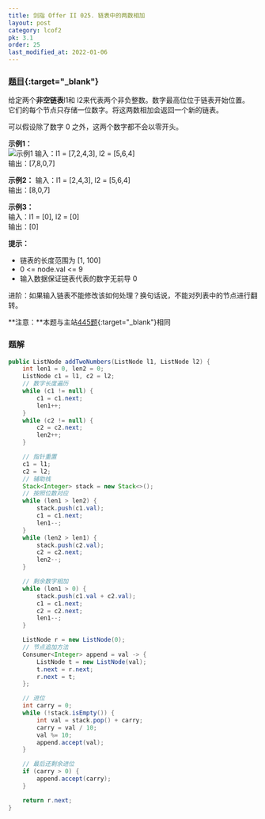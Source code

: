 ```yaml
---
title: 剑指 Offer II 025. 链表中的两数相加
layout: post
category: lcof2
pk: 3.1
order: 25
last_modified_at: 2022-01-06
---
```


### [题目](https://leetcode-cn.com/problems/lMSNwu/){:target="_blank"}

给定两个**非空链表**l1和 l2来代表两个非负整数。数字最高位位于链表开始位置。
它们的每个节点只存储一位数字。将这两数相加会返回一个新的链表。

可以假设除了数字 0 之外，这两个数字都不会以零开头。

**示例1：**  
![示例1](https://cdn.jsdelivr.net/gh/PasseRR/JavaLeetCode/docs/assets/3/025/1626420025-fZfzMX-image.png)
输入：l1 = [7,2,4,3], l2 = [5,6,4]  
输出：[7,8,0,7]

**示例2：**
输入：l1 = [2,4,3], l2 = [5,6,4]  
输出：[8,0,7]

**示例3：**  
输入：l1 = [0], l2 = [0]  
输出：[0]

**提示：**
- 链表的长度范围为 [1, 100]
- 0 <= node.val <= 9
- 输入数据保证链表代表的数字无前导 0

进阶：如果输入链表不能修改该如何处理？换句话说，不能对列表中的节点进行翻转。

**注意：**本题与主站[445题](https://leetcode-cn.com/problems/add-two-numbers-ii/){:target="_blank"}相同

### 题解

```java
public ListNode addTwoNumbers(ListNode l1, ListNode l2) {
    int len1 = 0, len2 = 0;
    ListNode c1 = l1, c2 = l2;
    // 数字长度遍历
    while (c1 != null) {
        c1 = c1.next;
        len1++;
    }
    while (c2 != null) {
        c2 = c2.next;
        len2++;
    }

    // 指针重置
    c1 = l1;
    c2 = l2;
    // 辅助栈
    Stack<Integer> stack = new Stack<>();
    // 按照位数对应
    while (len1 > len2) {
        stack.push(c1.val);
        c1 = c1.next;
        len1--;
    }
    while (len2 > len1) {
        stack.push(c2.val);
        c2 = c2.next;
        len2--;
    }

    // 剩余数字相加
    while (len1 > 0) {
        stack.push(c1.val + c2.val);
        c1 = c1.next;
        c2 = c2.next;
        len1--;
    }

    ListNode r = new ListNode(0);
    // 节点追加方法
    Consumer<Integer> append = val -> {
        ListNode t = new ListNode(val);
        t.next = r.next;
        r.next = t;
    };

    // 进位
    int carry = 0;
    while (!stack.isEmpty()) {
        int val = stack.pop() + carry;
        carry = val / 10;
        val %= 10;
        append.accept(val);
    }

    // 最后还剩余进位
    if (carry > 0) {
        append.accept(carry);
    }

    return r.next;
}
```